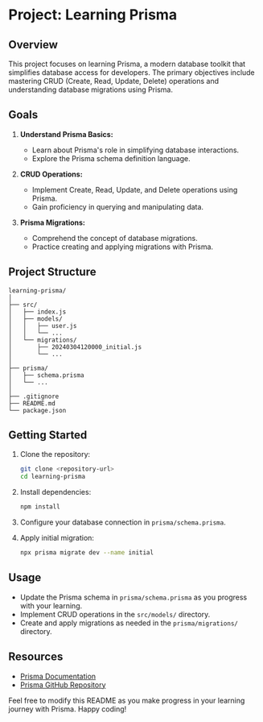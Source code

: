 # Project: Learning Prisma

## Overview
This project focuses on learning Prisma, a modern database toolkit that simplifies database access for developers. The primary objectives include mastering CRUD (Create, Read, Update, Delete) operations and understanding database migrations using Prisma.

## Goals
1. **Understand Prisma Basics:**
   - Learn about Prisma's role in simplifying database interactions.
   - Explore the Prisma schema definition language.

2. **CRUD Operations:**
   - Implement Create, Read, Update, and Delete operations using Prisma.
   - Gain proficiency in querying and manipulating data.

3. **Prisma Migrations:**
   - Comprehend the concept of database migrations.
   - Practice creating and applying migrations with Prisma.

## Project Structure
```
learning-prisma/
│
├── src/
│   ├── index.js
│   ├── models/
│   │   ├── user.js
│   │   └── ...
│   └── migrations/
│       ├── 20240304120000_initial.js
│       └── ...
│
├── prisma/
│   ├── schema.prisma
│   └── ...
│
├── .gitignore
├── README.md
└── package.json
```

## Getting Started
1. Clone the repository:
   ```bash
   git clone <repository-url>
   cd learning-prisma
   ```

2. Install dependencies:
   ```bash
   npm install
   ```

3. Configure your database connection in `prisma/schema.prisma`.

4. Apply initial migration:
   ```bash
   npx prisma migrate dev --name initial
   ```

## Usage
- Update the Prisma schema in `prisma/schema.prisma` as you progress with your learning.
- Implement CRUD operations in the `src/models/` directory.
- Create and apply migrations as needed in the `prisma/migrations/` directory.

## Resources
- [Prisma Documentation](https://www.prisma.io/docs/)
- [Prisma GitHub Repository](https://github.com/prisma/prisma)

Feel free to modify this README as you make progress in your learning journey with Prisma. Happy coding!
